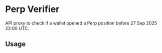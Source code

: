 # Perp Verifier

API proxy to check if a wallet opened a Perp position before 27 Sep 2025 23:00 UTC.

## Usage
